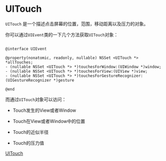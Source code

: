 # UITouch

`UITouch` 是一个描述点击屏幕的位置，范围，移动距离以及压力的对象。


你可以通过`UIEvent`类的一下几个方法获取`UITouch`对象：

```objc

@interface UIEvent

@property(nonatomic, readonly, nullable) NSSet <UITouch *> *allTouches;
- (nullable NSSet <UITouch *> *)touchesForWindow:(UIWindow *)window;
- (nullable NSSet <UITouch *> *)touchesForView:(UIView *)view;
- (nullable NSSet <UITouch *> *)touchesForGestureRecognizer:(UIGestureRecognizer *)gesture

@end

```

而通过`UITouch`对象可以访问：

- Touch发生的View或者Window

- Touch在View或者Window中的位置

- Touch的近似半径

- Touch的压力值




[UITouch][1]

[1]: https://developer.apple.com/documentation/uikit/uitouch?language=objc